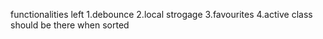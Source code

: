 functionalities left
1.debounce
2.local strogage
3.favourites
4.active class should be there when sorted
